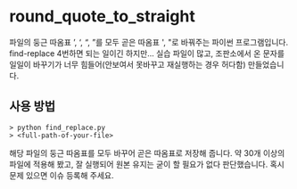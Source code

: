 # round_quote_to_straight
파일의 둥근 따옴표 ’, ‘, “, ”를 모두 곧은 따옴표 ', "로 바꿔주는 파이썬 프로그램입니다. find-replace 4번하면 되는 일이긴 하지만...
실습 파일이 많고, 조판소에서 온 문자를 일일이 바꾸기가 너무 힘들어(안보여서 못바꾸고 재실행하는 경우 허다함) 만들었습니다.

## 사용 방법
```
> python find_replace.py
> <full-path-of-your-file>
```

해당 파일의 둥근 따옴표를 모두 바꾸어 곧은 따옴표로 저장해 줍니다. 약 30개 이상의 파일에 적용해 봤고, 잘 실행되어 원본 유지는 굳이 할 필요가 없다 판단했습니다. 혹시 문제 있으면 이슈 등록해 주세요.

